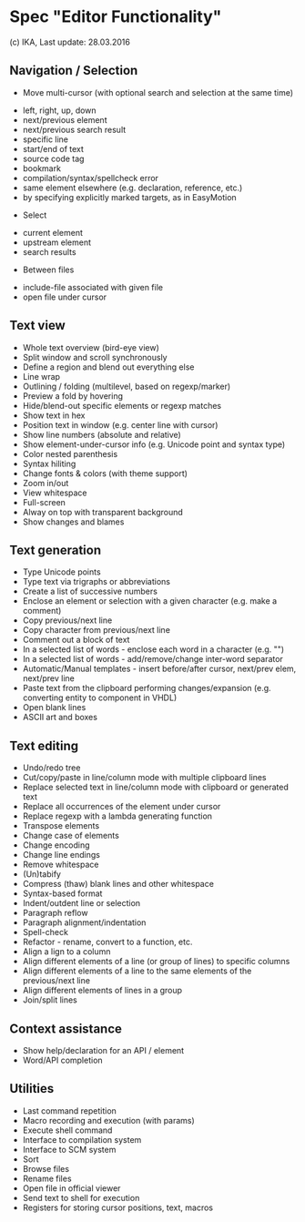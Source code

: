 Spec "Editor Functionality"
===========================

(c) IKA, Last update: 28.03.2016

Navigation / Selection
----------------------
* Move multi-cursor (with optional search and selection at the same time)
- left, right, up, down
- next/previous element
- next/previous search result
- specific line
- start/end of text
- source code tag
- bookmark
- compilation/syntax/spellcheck error
- same element elsewhere (e.g. declaration, reference, etc.)
- by specifying explicitly marked targets, as in EasyMotion
* Select
- current element
- upstream element
- search results
* Between files
- include-file associated with given file
- open file under cursor

Text view
---------
* Whole text overview (bird-eye view)
* Split window and scroll synchronously
* Define a region and blend out everything else
* Line wrap
* Outlining / folding (multilevel, based on regexp/marker)
* Preview a fold by hovering
* Hide/blend-out specific elements or regexp matches
* Show text in hex
* Position text in window (e.g. center line with cursor)
* Show line numbers (absolute and relative)
* Show element-under-cursor info (e.g. Unicode point and syntax type)
* Color nested parenthesis
* Syntax hiliting
* Change fonts & colors (with theme support)
* Zoom in/out
* View whitespace
* Full-screen
* Alway on top with transparent background
* Show changes and blames


Text generation
---------------
* Type Unicode points
* Type text via trigraphs or abbreviations
* Create a list of successive numbers
* Enclose an element or selection with a given character (e.g. make a comment)
* Copy previous/next line
* Copy character from previous/next line
* Comment out a block of text
* In a selected list of words - enclose each word in a character (e.g. "")
* In a selected list of words - add/remove/change inter-word separator
* Automatic/Manual templates - insert before/after cursor, next/prev elem, next/prev line
* Paste text from the clipboard performing changes/expansion (e.g. converting entity to component in VHDL)
* Open blank lines
* ASCII art and boxes


Text editing
------------
* Undo/redo tree
* Cut/copy/paste in line/column mode with multiple clipboard lines
* Replace selected text in line/column mode with clipboard or generated text
* Replace all occurrences of the element under cursor
* Replace regexp with a lambda generating function
* Transpose elements
* Change case of elements
* Change encoding
* Change line endings
* Remove whitespace
* (Un)tabify
* Compress (thaw) blank lines and other whitespace
* Syntax-based format
* Indent/outdent line or selection
* Paragraph reflow
* Paragraph alignment/indentation
* Spell-check
* Refactor - rename, convert to a function, etc.
* Align a lign to a column
* Align different elements of a line (or group of lines) to specific columns
* Align different elements of a line to the same elements of the previous/next line
* Align different elements of lines in a group
* Join/split lines


Context assistance
------------------
* Show help/declaration for an API / element
* Word/API completion

Utilities
---------
* Last command repetition
* Macro recording and execution (with params)
* Execute shell command
* Interface to compilation system
* Interface to SCM system
* Sort
* Browse files
* Rename files
* Open file in official viewer
* Send text to shell for execution
* Registers for storing cursor positions, text, macros

